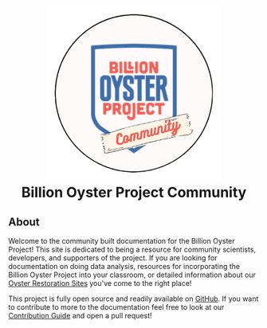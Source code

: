 <h1 align="center">
  <br>
  <a href=""><img src="https://github.com/Billion-Oyster-Project-Community/billion-oyster-project-community.github.io/blob/main/images/community-transparent.png?raw=true" height="350px" width="350px"></a>
  <br>
  Billion Oyster Project Community
  <br>
</h1>

## About

Welcome to the community built documentation for the Billion Oyster Project! This site is dedicated to being a resource for community scientists, developers, and supporters of the project. If you are looking for documentation on doing data analysis, resources for incorporating the Billion Oyster Project into your classroom, or detailed information about our <a href="https://www.billionoysterproject.org/reefs">Oyster Restoration Sites</a> you've come to the right place!

This project is fully open source and readily available on 
<a href="https://github.com/Billion-Oyster-Project-Community/billion-oyster-project-community.github.io">GitHub</a>. If you want to contribute to more to the documentation feel free to look at our <a href="#">Contribution Guide</a> and open a pull request!